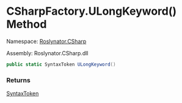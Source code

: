 # CSharpFactory\.ULongKeyword\(\) Method

Namespace: [Roslynator.CSharp](../../README.md)

Assembly: Roslynator\.CSharp\.dll

```csharp
public static SyntaxToken ULongKeyword()
```

### Returns

[SyntaxToken](https://docs.microsoft.com/en-us/dotnet/api/microsoft.codeanalysis.syntaxtoken)

